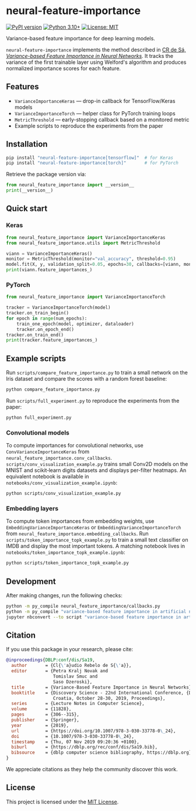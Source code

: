 # neural-feature-importance

[![PyPI version](https://img.shields.io/pypi/v/neural-feature-importance.svg)](https://pypi.org/project/neural-feature-importance/)
[![Python 3.10+](https://img.shields.io/badge/python-3.10%2B-blue)](https://www.python.org/downloads/)
[![License: MIT](https://img.shields.io/badge/license-MIT-green)](LICENSE)

Variance-based feature importance for deep learning models.

`neural-feature-importance` implements the method described in
[CR de Sá, *Variance-based Feature Importance in Neural Networks*](https://doi.org/10.1007/978-3-030-33778-0_24).
It tracks the variance of the first trainable layer using Welford's algorithm
and produces normalized importance scores for each feature.

## Features

- `VarianceImportanceKeras` — drop-in callback for TensorFlow/Keras models
- `VarianceImportanceTorch` — helper class for PyTorch training loops
- `MetricThreshold` — early-stopping callback based on a monitored metric
- Example scripts to reproduce the experiments from the paper

## Installation

```bash
pip install "neural-feature-importance[tensorflow]"  # for Keras
pip install "neural-feature-importance[torch]"       # for PyTorch
```

Retrieve the package version via:

```python
from neural_feature_importance import __version__
print(__version__)
```

## Quick start

### Keras

```python
from neural_feature_importance import VarianceImportanceKeras
from neural_feature_importance.utils import MetricThreshold

viann = VarianceImportanceKeras()
monitor = MetricThreshold(monitor="val_accuracy", threshold=0.95)
model.fit(X, y, validation_split=0.05, epochs=30, callbacks=[viann, monitor])
print(viann.feature_importances_)
```

### PyTorch

```python
from neural_feature_importance import VarianceImportanceTorch

tracker = VarianceImportanceTorch(model)
tracker.on_train_begin()
for epoch in range(num_epochs):
    train_one_epoch(model, optimizer, dataloader)
    tracker.on_epoch_end()
tracker.on_train_end()
print(tracker.feature_importances_)
```

## Example scripts

Run `scripts/compare_feature_importance.py` to train a small network on the Iris dataset
and compare the scores with a random forest baseline:

```bash
python compare_feature_importance.py
```

Run `scripts/full_experiment.py` to reproduce the experiments from the paper:

```bash
python full_experiment.py
```

### Convolutional models

To compute importances for convolutional networks, use
`ConvVarianceImportanceKeras` from `neural_feature_importance.conv_callbacks`.
`scripts/conv_visualization_example.py` trains small Conv2D models on the MNIST
and scikit‑learn digits datasets and displays per-filter heatmaps. An equivalent
notebook is available in ``notebooks/conv_visualization_example.ipynb``:

```bash
python scripts/conv_visualization_example.py
```

### Embedding layers

To compute token importances from embedding weights, use
`EmbeddingVarianceImportanceKeras` or `EmbeddingVarianceImportanceTorch` from
`neural_feature_importance.embedding_callbacks`.
Run `scripts/token_importance_topk_example.py` to train a small text classifier
on IMDB and display the most important tokens. A matching notebook lives in
``notebooks/token_importance_topk_example.ipynb``:

```bash
python scripts/token_importance_topk_example.py
```

## Development

After making changes, run the following checks:

```bash
python -m py_compile neural_feature_importance/callbacks.py
python -m py_compile "variance-based feature importance in artificial neural networks.ipynb" 2>&1 | head
jupyter nbconvert --to script "variance-based feature importance in artificial neural networks.ipynb" --stdout | head
```

## Citation

If you use this package in your research, please cite:

```bibtex
@inproceedings{DBLP:conf/dis/Sa19,
  author       = {Cl{\'a}udio Rebelo de S{\'a}},
  editor       = {Petra Kralj Novak and
                  Tomislav Smuc and
                  Saso Dzeroski},
  title        = {Variance-Based Feature Importance in Neural Networks},
  booktitle    = {Discovery Science - 22nd International Conference, {DS} 2019, Split,
                  Croatia, October 28-30, 2019, Proceedings},
  series       = {Lecture Notes in Computer Science},
  volume       = {11828},
  pages        = {306--315},
  publisher    = {Springer},
  year         = {2019},
  url          = {https://doi.org/10.1007/978-3-030-33778-0\_24},
  doi          = {10.1007/978-3-030-33778-0\_24},
  timestamp    = {Thu, 07 Nov 2019 09:20:36 +0100},
  biburl       = {https://dblp.org/rec/conf/dis/Sa19.bib},
  bibsource    = {dblp computer science bibliography, https://dblp.org}
}
```

We appreciate citations as they help the community discover this work.

## License

This project is licensed under the [MIT License](LICENSE).
